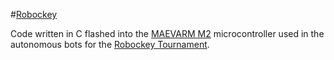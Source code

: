 #[Robockey](http://robockey.com/)

Code written in C flashed into the [MAEVARM M2](http://medesign.seas.upenn.edu/index.php/Guides/MaEvArM) microcontroller used in the autonomous bots for the [Robockey Tournament](http://robockey.com/). 

